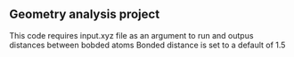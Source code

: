 ## Geometry analysis project 
This code requires input.xyz file as an argument to run and outpus distances between bobded atoms
Bonded distance is set to a default of 1.5
